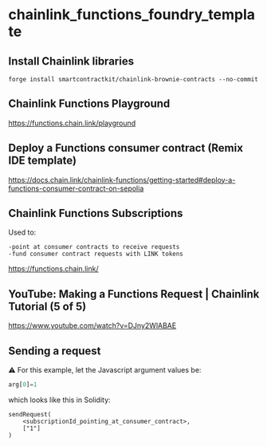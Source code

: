 # chainlink_functions_foundry_template

## Install Chainlink libraries
```
forge install smartcontractkit/chainlink-brownie-contracts --no-commit
```

## Chainlink Functions Playground

https://functions.chain.link/playground

## Deploy a Functions consumer contract (Remix IDE template)

https://docs.chain.link/chainlink-functions/getting-started#deploy-a-functions-consumer-contract-on-sepolia

## Chainlink Functions Subscriptions

Used to:
```
-point at consumer contracts to receive requests
-fund consumer contract requests with LINK tokens
```

https://functions.chain.link/


## YouTube: Making a Functions Request | Chainlink Tutorial (5 of 5) 

https://www.youtube.com/watch?v=DJny2WlABAE


## Sending a request 

:warning: For this example, let the Javascript argument values be:
```javascript
arg[0]=1
```
which looks like this in Solidity:
```solidity
sendRequest(
    <subscriptionId_pointing_at_consumer_contract>,
    ["1"]
)
```